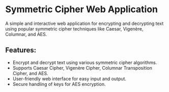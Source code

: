 # Symmetric Cipher Web Application

A simple and interactive web application for encrypting and decrypting text using popular symmetric cipher techniques like Caesar, Vigenère, Columnar, and AES.

## Features:
  - Encrypt and decrypt text using various symmetric cipher algorithms.
  - Supports Caesar Cipher, Vigenère Cipher, Columnar Transposition Cipher, and AES.
  - User-friendly web interface for easy input and output.
  - Secure handling of keys for AES encryption.
